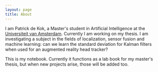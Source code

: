```yaml
---
layout: page
title: About
---
```


I am Patrick de Kok, a Master's student in Artificial Intelligence at the [Universiteit van Amsterdam](http://uva.nl/).  Currently I am working on my thesis.  I am investigating a subject in the fields of localization, sensor fusion and machine learning: can we learn the standard deviation for Kalman filters when used for an augmented reality head tracker?

This is my notebook.  Currently it functions as a lab book for my master's thesis, but when new projects arise, those will be added too.
